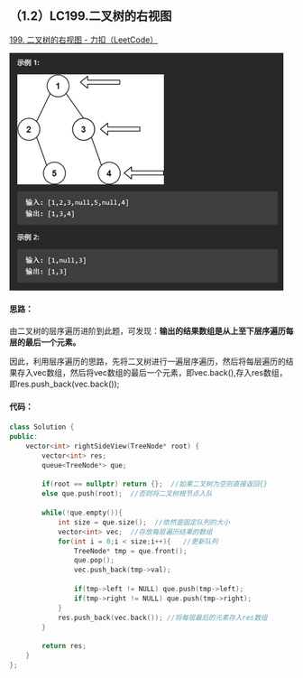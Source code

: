 ## （1.2）LC199.二叉树的右视图

[199. 二叉树的右视图 - 力扣（LeetCode）](https://leetcode.cn/problems/binary-tree-right-side-view/)

<img src="（1.2）LC199.二叉树的右视图.assets/image-20230511175505575.png" alt="image-20230511175505575" style="zoom:50%;" />

#### 思路：

​		由二叉树的层序遍历进阶到此题，可发现：**输出的结果数组是从上至下层序遍历每层的最后一个元素。**

​		因此，利用层序遍历的思路，先将二叉树进行一遍层序遍历，然后将每层遍历的结果存入vec数组，然后将vec数组的最后一个元素，即vec.back(),存入res数组，即res.push_back(vec.back());

#### 代码：

```c++
class Solution {
public:
    vector<int> rightSideView(TreeNode* root) {
        vector<int> res;
        queue<TreeNode*> que;
        
        if(root == nullptr) return {};  //如果二叉树为空则直接返回{}
        else que.push(root);  //否则将二叉树根节点入队

        while(!que.empty()){
            int size = que.size();  //依然是固定队列的大小
            vector<int> vec;  //存放每层遍历结果的数组
            for(int i = 0;i < size;i++){   //更新队列
                TreeNode* tmp = que.front();
                que.pop();
                vec.push_back(tmp->val);
                
                if(tmp->left != NULL) que.push(tmp->left);
                if(tmp->right != NULL) que.push(tmp->right);
            }
            res.push_back(vec.back()); //将每层最后的元素存入res数组
        }

        return res;
    }
};
```

